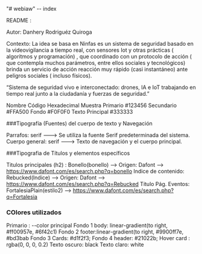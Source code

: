 "# webiaw" 
-- index 

README :

Autor: Danhery Rodriguéz Quiroga 

Contexto: La idea se basa en Ninfas es un sistema de seguridad basado en la videovigilancia a tiempo real, con sensores Iot y otras prácticas ( algoritmos y programación) , que coordinado con un protocolo de acción ( que contempla muchos parámetros, entre ellos sociales y tecnológicos) brinda un servicio de acción reacción muy rápido (casi instantáneo) ante peligros sociales ( incluso físicos).  

“Sistema de seguridad vivo e interconectado: drones, IA e IoT trabajando en tiempo real junto a la ciudadanía y fuerzas de seguridad.”


Nombre	Código Hexadecimal	Muestra
Primario	#123456	
Secundario	#FFA500	
Fondo	#F0F0F0	
Texto Principal	#333333

###Tipografía (Fuentes) del cuerpo de texto y Navegación 

Parrafos: serif ---> Se utiliza la fuente Serif predeterminada del sistema.
Cuerpo general: serif ---> Texto de navegación y el cuerpo principal.


###Tipografia de Títulos y elementos específicos

Titulos principales (h2) :  Bonello(bonello) --> Origen: Dafont --> https://www.dafont.com/es/search.php?q=bonello
Indice de contenido: Rebucked(Indice) --> Origen: Dafont --> https://www.dafont.com/es/search.php?q=Rebucked
Titulo Pág. Eventos: FortalesiaPlain(estilo2) --> https://www.dafont.com/es/search.php?q=Fortalesia


### COlores utilizados 
Primario : --color principal 
Fondo 1 body: linear-gradient(to right, #ff00957e, #6f42c1)
Fondo 2 footer:linear-gradient(to right, #9900ff7e, #bd3bab
Fondo 3 Cards:  #d1f2f3;
Fondo 4 header: #21022b;
Hover card :  rgba(0, 0, 0, 0.2) 
Texto oscuro: black 
Texto claro: white 



